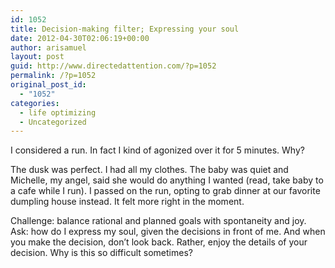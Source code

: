 ```yaml
---
id: 1052
title: Decision-making filter; Expressing your soul
date: 2012-04-30T02:06:19+00:00
author: arisamuel
layout: post
guid: http://www.directedattention.com/?p=1052
permalink: /?p=1052
original_post_id:
  - "1052"
categories:
  - life optimizing
  - Uncategorized
---
```

I considered a run. In fact I kind of agonized over it for 5 minutes. Why?

The dusk was perfect. I had all my clothes. The baby was quiet and Michelle, my angel, said she would do anything I wanted (read, take baby to a cafe while I run). I passed on the run, opting to grab dinner at our favorite  dumpling house instead. It felt more right in the moment.
  
Challenge: balance rational and planned goals with spontaneity and joy. Ask: how do I express my soul, given the decisions in front of me. And when you make the decision, don&#8217;t look back. Rather, enjoy the details of your decision. Why is this so difficult sometimes?